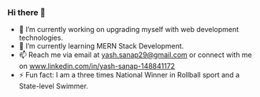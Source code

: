 ### Hi there 👋


- 🔭 I’m currently working on upgrading myself with web development technologies.
- 🌱 I’m currently learning MERN Stack Development.
- 📫 Reach me via email at yash.sanap29@gmail.com or connect with me on www.linkedin.com/in/yash-sanap-148841172
- ⚡ Fun fact: I am a three times National Winner in Rollball sport and a State-level Swimmer. 

